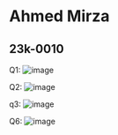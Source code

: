 # Ahmed Mirza
## 23k-0010

Q1: ![image](https://github.com/ahmedmirza1234/PfFall23/assets/142867716/67ce6433-34fd-4fc6-abac-fe7ba013baae)

Q2: ![image](https://github.com/ahmedmirza1234/PfFall23/assets/142867716/450c003c-1b2b-4abb-aa77-3420dd5f1ba8)

q3: ![image](https://github.com/ahmedmirza1234/PfFall23/assets/142867716/fbc89db4-978e-42a6-a7e8-15660c1146ff)

Q6: ![image](https://github.com/ahmedmirza1234/PfFall23/assets/142867716/39d47c7a-7a2b-4a7c-b9e9-9817c2571fad)

